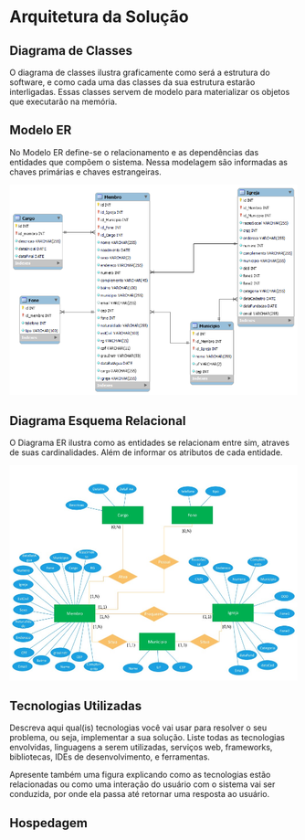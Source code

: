 # Arquitetura da Solução

## Diagrama de Classes

O diagrama de classes ilustra graficamente como será a estrutura do software, e como cada uma das classes da sua estrutura estarão interligadas. Essas classes servem de modelo para materializar os objetos que executarão na memória.



## Modelo ER 

No Modelo ER define-se o relacionamento e as dependências das entidades que compõem o sistema. Nessa modelagem são informadas as chaves primárias e chaves estrangeiras.

![Modelo ER](img/MeR.png)

## Diagrama Esquema Relacional

O Diagrama ER ilustra como as entidades se relacionam entre sim, atraves de suas cardinalidades. Além de informar os atributos de cada entidade. 

![Diagrama ER](img/DER.jpg)

## Tecnologias Utilizadas

Descreva aqui qual(is) tecnologias você vai usar para resolver o seu problema, ou seja, implementar a sua solução. Liste todas as tecnologias envolvidas, linguagens a serem utilizadas, serviços web, frameworks, bibliotecas, IDEs de desenvolvimento, e ferramentas.

Apresente também uma figura explicando como as tecnologias estão relacionadas ou como uma interação do usuário com o sistema vai ser conduzida, por onde ela passa até retornar uma resposta ao usuário.

## Hospedagem


